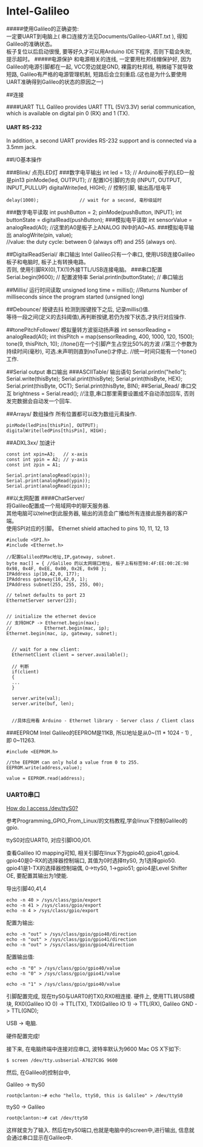 Intel-Galileo
=============
#####使用Galileo的正确姿势:    
一定要UART到电脑上( 串口连接方法见Documents/Galileo-UART.txt ), 得知Galileo的准确状态。   
板子复位以后启动很慢, 要等好久才可以用Arduino IDE下程序, 否则下载会失败, 提示超时。
#####电源保护
和电源相关的连线, 一定要用杜邦线帽保护好, 因为Galileo的电源引脚都在一起, VCC旁边就是GND, 裸露的杜邦线, 稍微碰下就导致短路, Galileo有严格的电源管理机制, 短路后会立刻重启.(这也是为什么要使用UART准确得到Galileo的状态的原因之一)


##连接

####UART TLL
Galileo provides UART TTL (5V/3.3V) serial communication, which is available on digital pin 0 (RX) and 1 (TX).   
 
#### UART RS-232
In addition, a second UART provides RS-232 support and is connected via a 3.5mm jack. 


##I/O基本操作

###Blink/ 点亮LED灯
###数字电平输出
    int led = 13;            // Arduino板子的LED一般是pin13
    pinMode(led, OUTPUT);    // 配置IO引脚的方向 (INPUT, OUTPUT, INPUT_PULLUP)
    digitalWrite(led, HIGH); // 控制引脚, 输出高/低电平

    delay(1000);               // wait for a second, 毫秒级延时
###数字电平读取
    int pushButton = 2;
    pinMode(pushButton, INPUT);
    int buttonState = digitalRead(pushButton);
###模拟电平读取
    int sensorValue = analogRead(A0); //这里的A0是板子上ANALOG IN中的A0~A5.
###模拟电平输出
	analogWrite(pin, value);  
	 //value: the duty cycle: between 0 (always off) and 255 (always on).

##DigitalReadSerial/ 串口输出
Intel Galileo只有一个串口, 使用USB连接Galileo板子和电脑时, 板子上有转换电路。   
否则, 使用引脚RX(0),TX(1)外接TTL/USB连接电脑。
###串口配置
    Serial.begin(9600);             // 配置波特率
    Serial.println(buttonState);    // 串口输出

##Millis/ 运行时间读取
    unsigned long time = millis(); 
    //Returns Number of milliseconds since the program started (unsigned long)

##Debounce/ 按键去抖
检测到按键按下之后, 记录millis()值.  
等待一段之间(定义的去抖阈值),再判断按键,若仍为按下状态,才执行对应操作.

##tonePitchFollower/ 模拟量转方波驱动扬声器
	int sensorReading = analogRead(A0);
	int thisPitch = map(sensorReading, 400, 1000, 120, 1500);
	tone(9, thisPitch, 10);
	//tone()在一个引脚产生占空比50%的方波
	//第三个参数为持续时间(毫秒), 可选.未声明则直到noTune()才停止.
	//统一时间只能有一个tone()工作.
	
##Serial output 串口输出
###ASCIITable/ 输出语句
	Serial.println("hello");
	Serial.write(thisByte);
	Serial.print(thisByte);
	Serial.print(thisByte, HEX);
	Serial.print(thisByte, OCT);
	Serial.print(thisByte, BIN);
##Serial_Read/ 串口交互
	brightness = Serial.read(); //注意,串口那里需要设置成不自动添加回车, 否则发完数据会自动发一个回车.
	
##Arrays/ 数组操作
所有位置都可以改为数组元素操作.   

	pinMode(ledPins[thisPin], OUTPUT);
	digitalWrite(ledPins[thisPin], HIGH);
	
##ADXL3xx/ 加速计
	
	const int xpin=A3;   // x-axis
	const int ypin = A2; // y-axis
	const int zpin = A1;
	
	Serial.print(analogRead(xpin));
	Serial.print(analogRead(ypin));
	Serial.print(analogRead(zpin));
	
	
##以太网配置
####ChatServer/    
将Galileo配置成一个局域网中的聊天服务器.   
其他电脑可以telnet到此服务器, 输出的消息会广播给所有连接此服务器的客户端。    
使用SPI对应的引脚。
Ethernet shield attached to pins 10, 11, 12, 13
	

	#include <SPI.h>
	#include <Ethernet.h>
	
	//配置Galileo的Mac地址,IP,gateway, subnet.
	byte mac[] = { //Galileo 的以太网端口地址, 板子上有标签98:4F:EE:00:2E:98 
	0x98, 0x4F, 0xEE, 0x00, 0x2E, 0x98 };
	IPAddress ip(10,42,0, 177);
	IPAddress gateway(10,42,0, 1);
	IPAddress subnet(255, 255, 255, 00);
	
	// telnet defaults to port 23
	EthernetServer server(23);
	
	
	// initialize the ethernet device
	// 支持DHCP -> Ethernet.begin(max);
	//            Ethernet.begin(mac, ip); 
	Ethernet.begin(mac, ip, gateway, subnet);
	
	
	  // wait for a new client:
	  EthernetClient client = server.available();
	  
	  // 判断
	  if(client)
	  {
	  ...
	  }
	  
	  server.write(val);
	  server.write(buf, len);
	  
	  
	  //具体应用看 Arduino - Ethernet library - Server class / Client class
	  


###EEPROM
Intel Galileo的EEPROM是11KB, 所以地址是从0~(11 * 1024 - 1) , 即 0~11263. 

	#include <EEPROM.h>
	
	//the EEPROM can only hold a value from 0 to 255.
	EEPROM.write(address,value);
	
	value = EEPROM.read(address);

### UART0串口

 [ How do I access /dev/ttyS0?](https://communities.intel.com/message/219828#219828)



参考Programming_GPIO_From_Linux/的文档教程,学会linux下控制Galileo的gpio.


ttyS0对应UART0, 对应引脚IO0,IO1. 
  
查看Galileo IO mapping可知,
相关引脚在linux下为gpio40,gpio41,gpio4.    
gpio40是0-RX的选择器控制端口, 其值为0时选择ttyS0, 为1选择gpio50.     
gpio41是1-TX的选择器控制端偶, 0->ttyS0, 1->gpio51;
gpio4是Level Shifter OE, 要配置其输出为1使能.

导出引脚40,41,4
	
	echo -n 40 > /sys/class/gpio/export 
	echo -n 41 > /sys/class/gpio/export 
	echo -n 4 > /sys/class/gpio/export 
配置为输出:

	echo -n "out" > /sys/class/gpio/gpio40/direction  
	echo -n "out" > /sys/class/gpio/gpio41/direction
	echo -n "out" > /sys/class/gpio/gpio4/direction
	
配置输出值:

	echo -n "0" > /sys/class/gpio/gpio40/value
	echo -n "0" > /sys/class/gpio/gpio41/value 
	
	echo -n "1" > /sys/class/gpio/gpio40/value 

引脚配置完成, 现在ttyS0与UART0的TX0,RX0相连接.
硬件上, 使用TTL转USB模块, RX0(Galileo IO 0) -> TTL(TX),
TX0(Galileo IO 1) -> TTL(RX), Galileo GND -> TTL(GND);

USB -> 电脑.

硬件配置完成!

接下来, 在电脑终端中连接对应串口, 波特率默认为9600
Mac OS X下如下:

	$ screen /dev/tty.usbserial-A7027C8G 9600

然后, 在Galileo的控制台中, 

Galileo -> ttyS0

	root@clanton:~# echo "hello, ttyS0, this is Galileo" > /dev/ttyS0 

ttyS0 -> Galileo
	
	root@clanton:~# cat /dev/ttyS0 
这样就变为了输入.
然后在ttyS0端口,也就是电脑中的screen中,进行输出, 信息就会通过串口显示在Galileo中.
	
